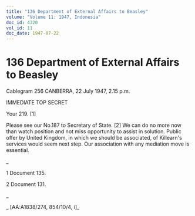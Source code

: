 ```yaml
---
title: "136 Department of External Affairs to Beasley"
volume: "Volume 11: 1947, Indonesia"
doc_id: 4320
vol_id: 11
doc_date: 1947-07-22
---
```


# 136 Department of External Affairs to Beasley

Cablegram 256 CANBERRA, 22 July 1947, 2.15 p.m.

IMMEDIATE TOP SECRET

Your 219. [1]

Please see our No.187 to Secretary of State. [2] We can do no more now than watch position and not miss opportunity to assist in solution. Public offer by United Kingdom, in which we should be associated, of Killearn's services would seem next step. Our association with any mediation move is essential.

_

1 Document 135.

2 Document 131.

_

_ [AA:A1838/274, 854/10/4, i]_

